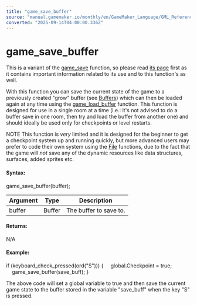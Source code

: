 ```yaml
---
title: "game_save_buffer"
source: "manual.gamemaker.io/monthly/en/GameMaker_Language/GML_Reference/General_Game_Control/game_save_buffer.htm"
converted: "2025-09-14T04:00:00.336Z"
---
```


# game\_save\_buffer

This is a variant of the [game\_save](../../../../../../GameMaker_Language/GML_Reference/General_Game_Control/game_save.md) function, so please read [its page](../../../../../../GameMaker_Language/GML_Reference/General_Game_Control/game_save.md) first as it contains important information related to its use and to this function's as well.

With this function you can save the current state of the game to a previously created "grow" buffer (see [Buffers](../Buffers/Buffers.md)) which can then be loaded again at any time using the [game\_load\_buffer](game_load_buffer.md) function. This function is designed for use in a single room at a time (i.e.: it's not advised to do a buffer save in one room, then try and load the buffer from another one) and should ideally be used only for checkpoints or level restarts.

NOTE This function is _very_ limited and it is designed for the beginner to get a checkpoint system up and running quickly, but more advanced users may prefer to code their own system using the [File](../File_Handling/File_Handling.md) functions, due to the fact that the game will _not_ save any of the dynamic resources like data structures, surfaces, added sprites etc.

#### Syntax:

game\_save\_buffer(buffer);

| Argument | Type | Description |
| --- | --- | --- |
| buffer | Buffer | The buffer to save to. |

#### Returns:

N/A

#### Example:

if (keyboard\_check\_pressed(ord("S")))
{
    global.Checkpoint = true;
    game\_save\_buffer(save\_buff);
}

The above code will set a global variable to true and then save the current game state to the buffer stored in the variable "save\_buff" when the key "S" is pressed.